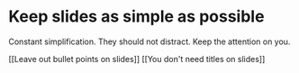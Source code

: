 # Keep slides as simple as possible

Constant simplification. They should not distract. Keep the attention on you.

[[Leave out bullet points on slides]]
[[You don't need titles on slides]]
